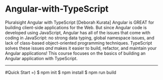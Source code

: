 # Angular-with-TypeScript
Pluralsight Angular with TypeScript
[Deborah Kurata] Angular is GREAT for building client-side applications for the Web. But since Angular code is developed using JavaScript, Angular has all of the issues that come with coding in JavaScript: no strong data typing, global namespace issues, and lack of class-based object-oriented programming techniques. TypeScript solves these issues *and* makes it easier to build, refactor, and maintain your Angular applications! This course focuses on the basics of building an Angular application with TypeScript.

-----------------------------------------------------------------------------------------------------------------

#Quick Start =)
$ npm init
$ npm install
$ npm run build
